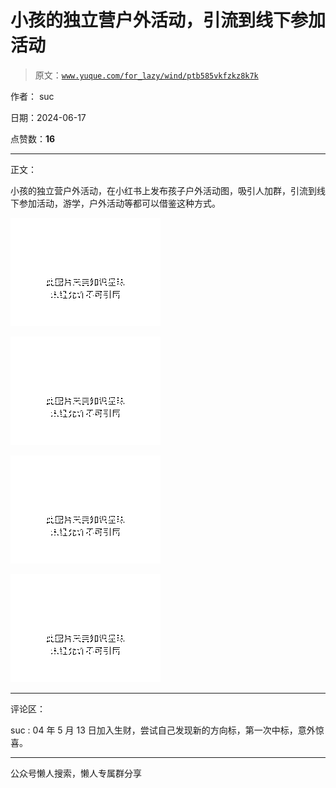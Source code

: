 # 小孩的独立营户外活动，引流到线下参加活动

> 原文：[`www.yuque.com/for_lazy/wind/ptb585vkfzkz8k7k`](https://www.yuque.com/for_lazy/wind/ptb585vkfzkz8k7k)

作者： suc

日期：2024-06-17

点赞数：**16**

* * *

正文：

小孩的独立营户外活动，在小红书上发布孩子户外活动图，吸引人加群，引流到线下参加活动，游学，户外活动等都可以借鉴这种方式。

![](img/03ed5024b2ba256229e55bb5fb504954.png "None")

![](img/da05b371aa9eef807c89851c4839f417.png "None")

![](img/cd94e5ce284084c47bf7bbb9b1991781.png "None")

![](img/76ae5ab6200988e67011f554d5317530.png "None")

* * *

评论区：

suc : 04 年 5 月 13 日加入生财，尝试自己发现新的方向标，第一次中标，意外惊喜。

* * *

公众号懒人搜索，懒人专属群分享